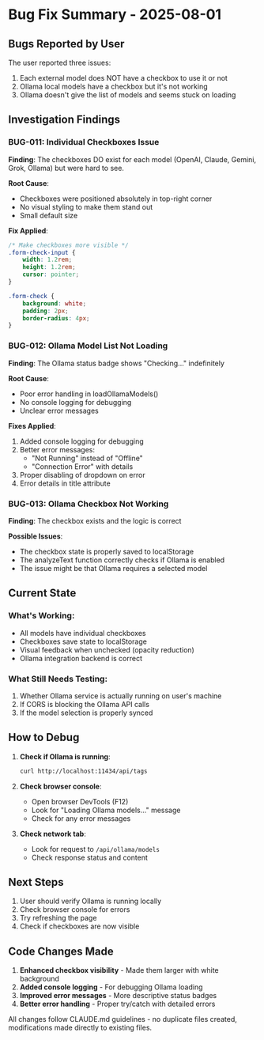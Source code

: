 # Bug Fix Summary - 2025-08-01

## Bugs Reported by User

The user reported three issues:
1. Each external model does NOT have a checkbox to use it or not
2. Ollama local models have a checkbox but it's not working
3. Ollama doesn't give the list of models and seems stuck on loading

## Investigation Findings

### BUG-011: Individual Checkboxes Issue
**Finding**: The checkboxes DO exist for each model (OpenAI, Claude, Gemini, Grok, Ollama) but were hard to see.

**Root Cause**: 
- Checkboxes were positioned absolutely in top-right corner
- No visual styling to make them stand out
- Small default size

**Fix Applied**:
```css
/* Make checkboxes more visible */
.form-check-input {
    width: 1.2rem;
    height: 1.2rem;
    cursor: pointer;
}

.form-check {
    background: white;
    padding: 2px;
    border-radius: 4px;
}
```

### BUG-012: Ollama Model List Not Loading
**Finding**: The Ollama status badge shows "Checking..." indefinitely

**Root Cause**:
- Poor error handling in loadOllamaModels()
- No console logging for debugging
- Unclear error messages

**Fixes Applied**:
1. Added console logging for debugging
2. Better error messages:
   - "Not Running" instead of "Offline"
   - "Connection Error" with details
3. Proper disabling of dropdown on error
4. Error details in title attribute

### BUG-013: Ollama Checkbox Not Working
**Finding**: The checkbox exists and the logic is correct

**Possible Issues**:
- The checkbox state is properly saved to localStorage
- The analyzeText function correctly checks if Ollama is enabled
- The issue might be that Ollama requires a selected model

## Current State

### What's Working:
- All models have individual checkboxes
- Checkboxes save state to localStorage
- Visual feedback when unchecked (opacity reduction)
- Ollama integration backend is correct

### What Still Needs Testing:
1. Whether Ollama service is actually running on user's machine
2. If CORS is blocking the Ollama API calls
3. If the model selection is properly synced

## How to Debug

1. **Check if Ollama is running**:
   ```bash
   curl http://localhost:11434/api/tags
   ```

2. **Check browser console**:
   - Open browser DevTools (F12)
   - Look for "Loading Ollama models..." message
   - Check for any error messages

3. **Check network tab**:
   - Look for request to `/api/ollama/models`
   - Check response status and content

## Next Steps

1. User should verify Ollama is running locally
2. Check browser console for errors
3. Try refreshing the page
4. Check if checkboxes are now visible

## Code Changes Made

1. **Enhanced checkbox visibility** - Made them larger with white background
2. **Added console logging** - For debugging Ollama loading
3. **Improved error messages** - More descriptive status badges
4. **Better error handling** - Proper try/catch with detailed errors

All changes follow CLAUDE.md guidelines - no duplicate files created, modifications made directly to existing files.